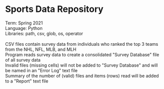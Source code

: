 # Sports Data Repository
Term: Spring 2021</br>
Language: Python</br>
Libraries: path, csv, glob, os, operator</br></br>
CSV files contain survey data from individuals who ranked the top 3 teams from the NHL, NFL, MLB, and MLH</br>
Program reads survey data to create a consolidated "Survey Database" file of all survey data</br>
Invalid files (missing cells) will not be added to "Survey Database" and will be named in an "Error Log" text file</br>
Summary of the number of (valid) files and items (rows) read will be added to a "Report" text file
